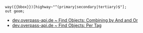 ```
way({{bbox}})[highway~"^(primary|secondary|tertiary)$"];
out geom;
```

- [dev.overpass-api.de ~ Find Objects: Combining by And and Or](https://dev.overpass-api.de/overpass-doc/en/criteria/union.html#union)
- [dev.overpass-api.de ~ Find Objects: Per Tag](https://dev.overpass-api.de/overpass-doc/en/criteria/per_tag.html#regex)
